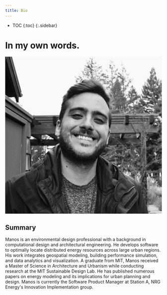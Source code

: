 ```yaml
---
title: Bio
---
```

* TOC
{:toc}
{:.sidebar}

# In my own words.

![profile-pic](profile-pic.jpg)

## Summary

Manos is an environmental design professional with a background in computational design and architectural engineering. He develops software to optimally locate distributed energy resources across large urban regions. His work integrates geospatial modeling, building performance simulation, and data analytics and visualization. A graduate from MIT, Manos received a Master of Science in Architecture and Urbanism while conducting research at the MIT Sustainable Design Lab. He has published numerous papers on energy modeling and its implications for urban planning and design. Manos is currently the Software Product Manager at Station A, NRG Energy's Innovation Implementation group.
